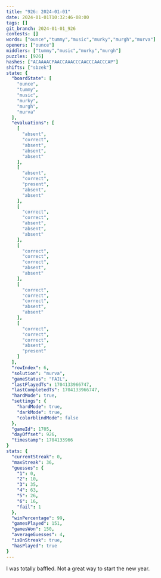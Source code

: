 ```yaml
---
title: "926: 2024-01-01"
date: 2024-01-01T10:32:46-08:00
tags: []
git_branch: 2024-01-01_926
contests: []
words: ["ounce","tummy","music","murky","murgh","murva"]
openers: ["ounce"]
middlers: ["tummy","music","murky","murgh"]
puzzles: [926]
hashes: ["ACAAAACPAACCAAACCCAACCCAACCCAP"]
shifts: ["sbzek"]
state: {
  "boardState": [
    "ounce",
    "tummy",
    "music",
    "murky",
    "murgh",
    "murva"
  ],
  "evaluations": [
    [
      "absent",
      "correct",
      "absent",
      "absent",
      "absent"
    ],
    [
      "absent",
      "correct",
      "present",
      "absent",
      "absent"
    ],
    [
      "correct",
      "correct",
      "absent",
      "absent",
      "absent"
    ],
    [
      "correct",
      "correct",
      "correct",
      "absent",
      "absent"
    ],
    [
      "correct",
      "correct",
      "correct",
      "absent",
      "absent"
    ],
    [
      "correct",
      "correct",
      "correct",
      "absent",
      "present"
    ]
  ],
  "rowIndex": 6,
  "solution": "murva",
  "gameStatus": "FAIL",
  "lastPlayedTs": 1704133966747,
  "lastCompletedTs": 1704133966747,
  "hardMode": true,
  "settings": {
    "hardMode": true,
    "darkMode": true,
    "colorblindMode": false
  },
  "gameId": 1705,
  "dayOffset": 926,
  "timestamp": 1704133966
}
stats: {
  "currentStreak": 0,
  "maxStreak": 36,
  "guesses": {
    "1": 0,
    "2": 10,
    "3": 35,
    "4": 63,
    "5": 26,
    "6": 16,
    "fail": 1
  },
  "winPercentage": 99,
  "gamesPlayed": 151,
  "gamesWon": 150,
  "averageGuesses": 4,
  "isOnStreak": true,
  "hasPlayed": true
}
---
```

<!-- more -->
I was totally baffled. Not a great way to start the new year. 
